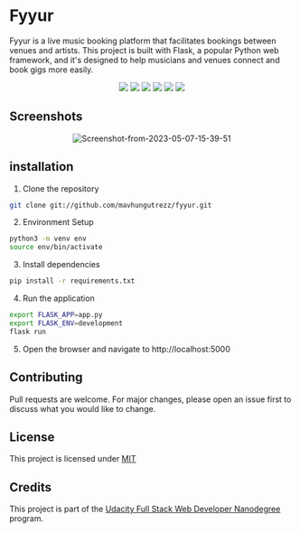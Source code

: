 # Fyyur

Fyyur is a live music booking platform that facilitates bookings between venues and artists. This project is built with Flask, a popular Python web framework, and it's designed to help musicians and venues connect and book gigs more easily.

<p align="center">
<img src="https://img.shields.io/badge/python-3.8-blue">
<img src="https://img.shields.io/badge/flask-1.1.2-orange">
<img src="https://img.shields.io/badge/postgresql-12.4-red">
<img src="https://img.shields.io/badge/license-MIT-green">
<img src="https://img.shields.io/badge/contributions-welcome-green">
<img src="https://img.shields.io/badge/author-mavhungutrezzy-blue">
</p>

## Screenshots

<p align="center">
<img src="https://i.ibb.co/jH5W5pw/Screenshot-from-2023-05-07-15-39-51.png" alt="Screenshot-from-2023-05-07-15-39-51" border="0">
</p>

## installation

1. Clone the repository

```bash
git clone git://github.com/mavhungutrezz/fyyur.git
```

2. Environment Setup

```bash
python3 -m venv env
source env/bin/activate
```

3. Install dependencies

```bash
pip install -r requirements.txt
```

4. Run the application

```bash
export FLASK_APP=app.py
export FLASK_ENV=development
flask run
```

5. Open the browser and navigate to http://localhost:5000

## Contributing

Pull requests are welcome. For major changes, please open an issue first to discuss what you would like to change.

## License

This project is licensed under [MIT](https://choosealicense.com/licenses/mit/)

## Credits

This project is part of the [Udacity Full Stack Web Developer Nanodegree](https://www.udacity.com/course/full-stack-web-developer-nanodegree--nd0044) program.
